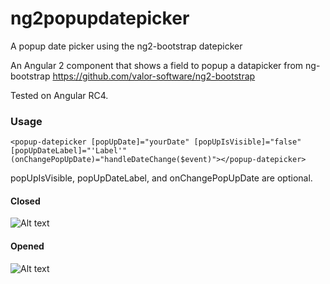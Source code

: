 # ng2popupdatepicker
A popup date picker using the ng2-bootstrap datepicker

An Angular 2 component that shows a field to popup a datapicker from ng-bootstrap https://github.com/valor-software/ng2-bootstrap

Tested on Angular RC4.

### Usage  

```<popup-datepicker [popUpDate]="yourDate" [popUpIsVisible]="false" [popUpDateLabel]="'Label'" (onChangePopUpDate)="handleDateChange($event)"></popup-datepicker>```

popUpIsVisible, popUpDateLabel, and onChangePopUpDate are optional.

#### Closed 

![Alt text](https://raw.githubusercontent.com/uonchiu/ng2popupdatepicker/master/closed_popup.PNG "Closed Date Picker")

#### Opened

![Alt text](https://raw.githubusercontent.com/uonchiu/ng2popupdatepicker/master/opened_popup.PNG "Opened Date Picker")
